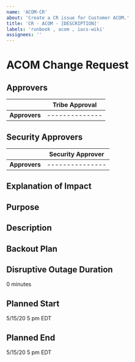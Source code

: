 ```yaml
---
name: 'ACOM-CR'
about: 'Create a CR issue for Customer ACOM.'
title: 'CR - ACOM - [DESCRIPTION]'
labels: 'runbook , acom , iacs-wiki'
assignees: ''
---
```



# ACOM Change Request

## Approvers

|                | Tribe Approval |
| -------------- | -------------- |
| **Approvers**  | -------------- |

## Security Approvers

|                | Security Approver |
| -------------- | -------------- |
| **Approvers**  | --------------- |



## Explanation of Impact
<Remove this and add Explanation here>

## Purpose
<Remove this and add Purpose here>

## Description
<Remove this and add description here>


## Backout Plan
<Remove this and add backout plan here>

## Disruptive Outage Duration
0 minutes

## Planned Start
5/15/20 5 pm EDT <Change Date as per your plan>

## Planned End
5/15/20 5 pm EDT <Change Date as per your plan>



